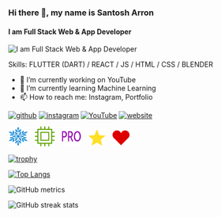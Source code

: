 ### Hi there 👋, my name is Santosh Arron
#### I am Full Stack Web & App Developer
![I am Full Stack Web & App Developer](https://wallpaperaccess.com/full/345330.jpg)


Skills: FLUTTER (DART) / REACT / JS / HTML / CSS / BLENDER 

- 🔭 I’m currently working on YouTube 
- 🌱 I’m currently learning Machine Learning 
- 📫 How to reach me: Instagram, Portfolio 


[<img src='https://cdn.jsdelivr.net/npm/simple-icons@3.0.1/icons/github.svg' alt='github' height='40'>](https://github.com/santosharron)  [<img src='https://cdn.jsdelivr.net/npm/simple-icons@3.0.1/icons/instagram.svg' alt='instagram' height='40'>](https://www.instagram.com/santosh_arron.dev//)  [<img src='https://cdn.jsdelivr.net/npm/simple-icons@3.0.1/icons/youtube.svg' alt='YouTube' height='40'>](https://www.youtube.com/channel/UCLor14jPepGTx10JqZBdwpw?sub_confirmation=1)  [<img src='https://cdn.jsdelivr.net/npm/simple-icons@3.0.1/icons/icloud.svg' alt='website' height='40'>](https://wonderful-nobel-45fc9c.netlify.app/)  

<a href='https://archiveprogram.github.com/'><img src='https://raw.githubusercontent.com/acervenky/animated-github-badges/master/assets/acbadge.gif' width='40' height='40'></a> <a href='https://docs.github.com/en/developers'><img src='https://raw.githubusercontent.com/acervenky/animated-github-badges/master/assets/devbadge.gif' width='40' height='40'></a> <a href='https://github.com/pricing'><img src='https://raw.githubusercontent.com/acervenky/animated-github-badges/master/assets/pro.gif' width='40' height='40'></a> <a href='https://stars.github.com/'><img src='https://raw.githubusercontent.com/acervenky/animated-github-badges/master/assets/starbadge.gif' width='35' height='35'></a> <a href='https://docs.github.com/en/github/supporting-the-open-source-community-with-github-sponsors'><img src='https://raw.githubusercontent.com/acervenky/animated-github-badges/master/assets/sponsorbadge.gif' width='35' height='35'></a> 

[![trophy](https://github-profile-trophy.vercel.app/?username=santosharron)](https://github.com/ryo-ma/github-profile-trophy)

[![Top Langs](https://github-readme-stats.vercel.app/api/top-langs/?username=santosharron)](https://github.com/anuraghazra/github-readme-stats)

![GitHub metrics](https://metrics.lecoq.io/santosharron)  

![GitHub streak stats](https://github-readme-streak-stats.herokuapp.com/?user=santosharron)  

